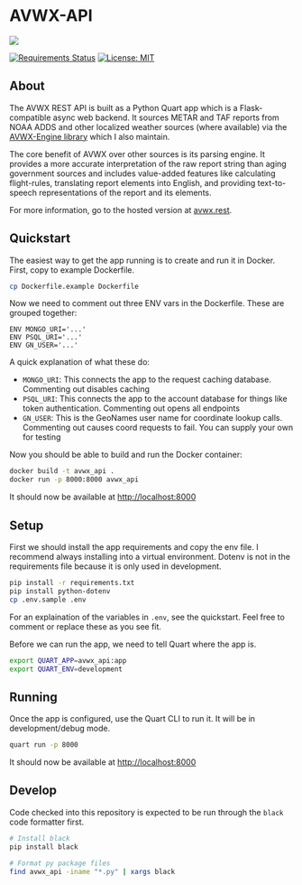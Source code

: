 # AVWX-API

![](https://avwx.rest/static/favicons/apple-icon-76x76.png)

[![Requirements Status](https://requires.io/github/avwx-rest/AVWX-API/requirements.svg?branch=master)](https://requires.io/github/avwx-rest/AVWX-API/requirements/?branch=master)
[![License: MIT](https://img.shields.io/badge/License-MIT-yellow.svg)](https://opensource.org/licenses/MIT)

## About

The AVWX REST API is built as a Python Quart app which is a Flask-compatible async web backend. It sources METAR and TAF reports from NOAA ADDS and other localized weather sources (where available) via the [AVWX-Engine library](https://github.com/flyinactor91/AVWX-Engine) which I also maintain.

The core benefit of AVWX over other sources is its parsing engine. It provides a more accurate interpretation of the raw report string than aging government sources and includes value-added features like calculating flight-rules, translating report elements into English, and providing text-to-speech representations of the report and its elements.

For more information, go to the hosted version at [avwx.rest](https://avwx.rest).

## Quickstart

The easiest way to get the app running is to create and run it in Docker. First, copy to example Dockerfile.

```bash
cp Dockerfile.example Dockerfile
```

Now we need to comment out three ENV vars in the Dockerfile. These are grouped together:

```docker
ENV MONGO_URI='...'
ENV PSQL_URI='...'
ENV GN_USER='...'
```

A quick explanation of what these do:

- `MONGO_URI`: This connects the app to the request caching database. Commenting out disables caching
- `PSQL_URI`: This connects the app to the account database for things like token authentication. Commenting out opens all endpoints
- `GN_USER`: This is the GeoNames user name for coordinate lookup calls. Commenting out causes coord requests to fail. You can supply your own for testing

Now you should be able to build and run the Docker container:

```bash
docker build -t avwx_api .
docker run -p 8000:8000 avwx_api
```

It should now be available at [http://localhost:8000](http://localhost:8000)

## Setup

First we should install the app requirements and copy the env file. I recommend always installing into a virtual environment. Dotenv is not in the requirements file because it is only used in development.

```bash
pip install -r requirements.txt
pip install python-dotenv
cp .env.sample .env
```

For an explaination of the variables in `.env`, see the quickstart. Feel free to comment or replace these as you see fit.

Before we can run the app, we need to tell Quart where the app is.

```bash
export QUART_APP=avwx_api:app
export QUART_ENV=development
```

## Running

Once the app is configured, use the Quart CLI to run it. It will be in development/debug mode.

```bash
quart run -p 8000
```

It should now be available at [http://localhost:8000](http://localhost:8000)

## Develop

Code checked into this repository is expected to be run through the `black` code formatter first.

```bash
# Install black
pip install black

# Format py package files
find avwx_api -iname "*.py" | xargs black
```
